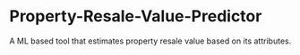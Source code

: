 # Property-Resale-Value-Predictor
A ML based tool that estimates property resale value based on its attributes.
